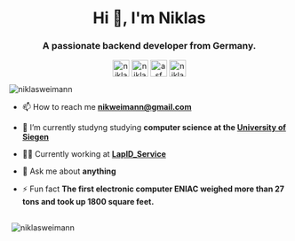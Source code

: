 <h1 align="center">Hi 👋, I'm Niklas</h1>
<h3 align="center">A passionate backend developer from Germany.</h3>
<p align="center">
<a href="https://twitter.com/niklasweimann" target="blank"><img align="center" src="https://cdn.jsdelivr.net/npm/simple-icons@3.0.1/icons/twitter.svg" alt="niklasweimann" height="30" width="30" style:"color:blue"/></a>
<a href="https://linkedin.com/in/niklas-weimann-0a4b5619b" target="blank"><img align="center" src="https://cdn.jsdelivr.net/npm/simple-icons@3.0.1/icons/linkedin.svg" alt="niklas-weimann-0a4b5619b" height="30" width="30" /></a>
<a href="https://stackoverflow.com/users/12267704/semkado" target="blank"><img align="center" src="https://cdn.jsdelivr.net/npm/simple-icons@3.0.1/icons/stackoverflow.svg" alt="asf" height="30" width="30" /></a>
<a href="https://instagram.com/niklas.w4" target="blank"><img align="center" src="https://cdn.jsdelivr.net/npm/simple-icons@3.0.1/icons/instagram.svg" alt="niklas.w4" height="30" width="30" /></a>
</p>

<p align="left"> <img src="https://komarev.com/ghpvc/?username=niklasweimann" alt="niklasweimann" /> </p>

- 📫 How to reach me **nikweimann@gmail.com**

- 🌱 I’m currently studyng studying **computer science at the [University of Siegen](https://www.uni-siegen.de/start/)**

- 👨‍💻 Currently working at **[LapID_Service](https://www.lapid.de/)**

- 💬 Ask me about **anything**

- ⚡ Fun fact **The first electronic computer ENIAC weighed more than 27 tons and took up 1800 square feet.**

<div style="float:left; width: 70%">
  <p>&nbsp;<img align="center" src="https://github-readme-stats.vercel.app/api?username=niklasweimann&show_icons=true" alt="niklasweimann" /></p>
</div>
<!--<div style="float: right; width: 30%">
  <p><img align="left" src="https://github-readme-stats.vercel.app/api/top-langs/?username=niklasweimann&layout=compact&hide=html" alt="niklasweimann" /></p>
</div>
-->
